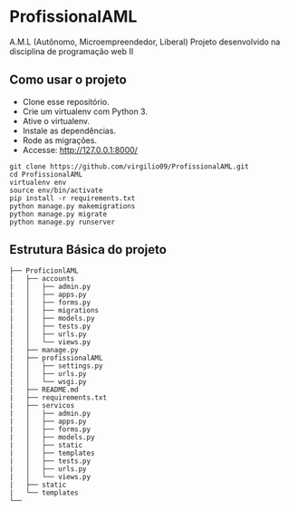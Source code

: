 # ProfissionalAML
A.M.L (Autônomo, Microempreendedor, Liberal)
Projeto desenvolvido na disciplina de programação web II
## Como usar o projeto
* Clone esse repositório.
* Crie um virtualenv com Python 3.
* Ative o virtualenv.
* Instale as dependências.
* Rode as migrações.
* Accesse: http://127.0.0.1:8000/

```
git clone https://github.com/virgilio09/ProfissionalAML.git
cd ProfissionalAML
virtualenv env
source env/bin/activate
pip install -r requirements.txt
python manage.py makemigrations
python manage.py migrate
python manage.py runserver
```
## Estrutura Básica do projeto
```
├── ProficionlAML   
|   ├── accounts
|   │   ├── admin.py
|   │   ├── apps.py
|   │   ├── forms.py
|   │   ├── migrations
|   │   ├── models.py
|   │   ├── tests.py
|   │   ├── urls.py
|   │   └── views.py
|   ├── manage.py
|   ├── profissionalAML
|   │   ├── settings.py
|   │   ├── urls.py
|   │   └── wsgi.py
|   ├── README.md
|   ├── requirements.txt
|   ├── servicos
|   │   ├── admin.py
|   │   ├── apps.py
|   │   ├── forms.py
|   │   ├── models.py
|   │   ├── static
|   │   ├── templates
|   │   ├── tests.py
|   │   ├── urls.py
|   │   └── views.py
|   ├── static
|   └── templates
└──    
```
